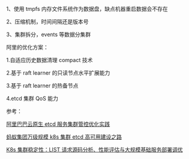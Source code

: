1、使用 tmpfs 内存文件系统作为数据盘，缺点机器重启数据会不存在

2、压缩机制，时间间隔还是版本号

3、集群拆分，events 等数据分集群



阿里的优化方案：

1.自适应历史数据清理 compact 技术

2.基于 raft learner 的只读节点水平扩展能力

3.基于 raft learner 的热备节点

4.etcd 集群 QoS 能力



参考：

[阿里巴巴云原生 etcd 服务集群管控优化实践](https://mp.weixin.qq.com/s/i-sqZ7HbogdxinxhZrt7tw)

[蚂蚁集团万级规模 k8s 集群 etcd 高可用建设之路](https://mp.weixin.qq.com/s/_vLhUWh6dg8_26crQA7NpQ)

[K8s 集群稳定性：LIST 请求源码分析、性能评估与大规模基础服务部署调优](http://arthurchiao.art/blog/k8s-reliability-list-data-zh/)
